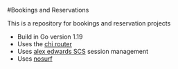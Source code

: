 #Bookings and Reservations

This is a repository for bookings and reservation projects

- Build in Go version 1.19
- Uses the [chi router](https://www.github.com/go-chi/chi)
- Uses [alex edwards SCS](https://www.github.com/alexedwards/scs/) session management
- Uses [nosurf](https://www.github.com/justinas/nosurf)